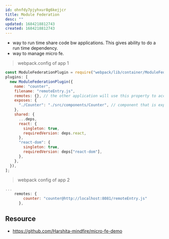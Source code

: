 ```yaml
---
id: ohnfdy7pjyhxur8g6kejjcr
title: Module Federation
desc: ""
updated: 1684218812743
created: 1684218812743
---
```


- way to run time share code bw applications. This gives ability to do a run time dependency.
- way to manage micro fe.

> webpack.config of app 1

```js
const ModuleFederationPlugin = require("webpack/lib/container/ModuleFederationPlugin");
plugins: [
  new ModuleFederationPlugin({
    name: "counter",
    filename: "remoteEntry.js",
    remotes: {}, // the other application will use this property to access the exposed component
    exposes: {
      "./Counter": "./src/components/Counter", // component that is exposed by one application
    },
    shared: {
      ...deps,
      react: {
        singleton: true,
        requiredVersion: deps.react,
      },
      "react-dom": {
        singleton: true,
        requiredVersion: deps["react-dom"],
      },
    },
  }),
];
```

> webpack config of app 2

```js
...
    remotes: {
        counter: "counter@http://localhost:8081/remoteEntry.js"
      },
```

## Resource

- https://github.com/Harshita-mindfire/micro-fe-demo
